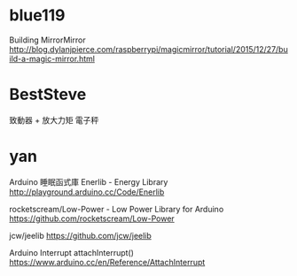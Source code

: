 # blue119

Building MirrorMirror
<http://blog.dylanjpierce.com/raspberrypi/magicmirror/tutorial/2015/12/27/build-a-magic-mirror.html>  

# BestSteve

致動器 + 放大力矩
電子秤

# yan

Arduino 睡眠函式庫
Enerlib - Energy Library
<http://playground.arduino.cc/Code/Enerlib>  

rocketscream/Low-Power - Low Power Library for Arduino
<https://github.com/rocketscream/Low-Power>  

jcw/jeelib
<https://github.com/jcw/jeelib>  

Arduino Interrupt
attachInterrupt()
<https://www.arduino.cc/en/Reference/AttachInterrupt>  